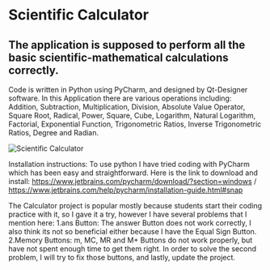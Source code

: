 # Scientific Calculator
## The application is supposed to perform all the basic scientific-mathematical calculations correctly.

Code is written in Python using PyCharm, and designed by Qt-Designer software. In this Application there are various operations including: Addition, Subtraction, Multiplication, Division, Absolute Value Operator, Square Root, Radical, Power, Square, Cube, Logarithm, Natural Logarithm, Factorial, Exponential Function, Trigonometric Ratios, Inverse Trigonometric Ratios, Degree and Radian.


![Scientific Calculator](https://github.com/ParnianSrb/Scientific-Calculator/assets/82469872/22c24fc6-c79b-46d8-ae60-f596f6843097)

Installation instructions:
To use python I have tried coding with PyCharm which has been easy and straightforward. Here is the link to download and install: https://www.jetbrains.com/pycharm/download/?section=windows / https://www.jetbrains.com/help/pycharm/installation-guide.html#snap

The Calculator project is popular mostly because students start their coding practice with it, so I gave it a try, however I have several problems that I mention here:
1.ans Button: The answer Button does not work correctly, I also think its not so beneficial either because I have the Equal Sign Button.
2.Memory Buttons: m, MC, MR and M+ Buttons do not work properly, but have not spent enough time to get them right. 
In order to solve the second problem, I will try to fix those buttons, and lastly, update the project.
